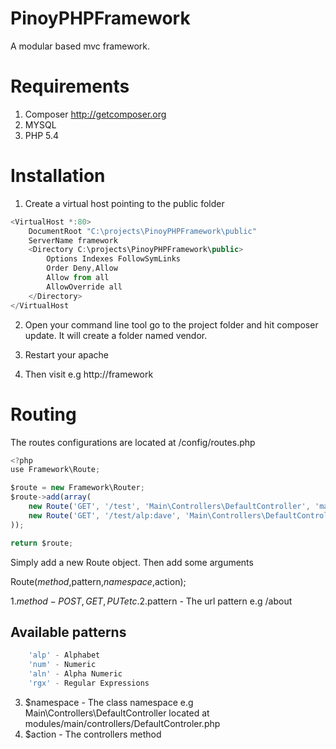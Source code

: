 # PinoyPHPFramework

A modular based mvc framework.

# Requirements

1. Composer http://getcomposer.org
2. MYSQL
3. PHP 5.4

# Installation

1. Create a virtual host pointing to the public folder

```javascript
<VirtualHost *:80>
    DocumentRoot "C:\projects\PinoyPHPFramework\public"
    ServerName framework
	<Directory C:\projects\PinoyPHPFramework\public>
		Options Indexes FollowSymLinks
		Order Deny,Allow   
		Allow from all 
		AllowOverride all
	</Directory>
</VirtualHost
```
2. Open your command line tool go to the project folder and hit composer update. It will create a folder named vendor.

3. Restart your apache

4. Then visit e.g http://framework

# Routing

The routes configurations are located at /config/routes.php

```javascript
<?php
use Framework\Route;

$route = new Framework\Router;
$route->add(array(
    new Route('GET', '/test', 'Main\Controllers\DefaultController', 'main'),
    new Route('GET', '/test/alp:dave', 'Main\Controllers\DefaultController', 'test')
));

return $route;
```

Simply add a new Route object. Then add some arguments

Route($method,$pattern,$namespace,$action);

1.$method - POST,GET,PUT etc.
2.$pattern - The url pattern e.g /about

## Available patterns

```javascript
    'alp' - Alphabet
    'num' - Numeric
    'aln' - Alpha Numeric
    'rgx' - Regular Expressions
```
3. $namespace - The class namespace e.g Main\Controllers\DefaultController located at modules/main/controllers/DefaultControler.php 
4. $action - The controllers method				
